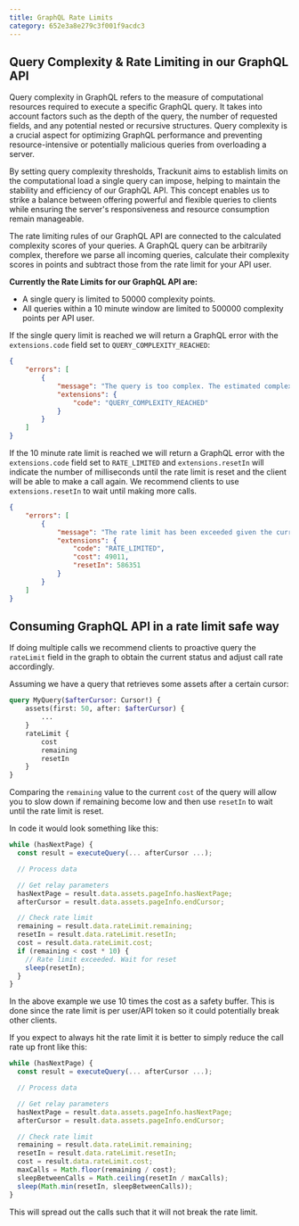 ```yaml
---
title: GraphQL Rate Limits
category: 652e3a8e279c3f001f9acdc3
---
```


## Query Complexity & Rate Limiting in our GraphQL API

Query complexity in GraphQL refers to the measure of computational resources required to execute a specific GraphQL query. It takes into account factors such as the depth of the query, the number of requested fields, and any potential nested or recursive structures. Query complexity is a crucial aspect for optimizing GraphQL performance and preventing resource-intensive or potentially malicious queries from overloading a server. 

By setting query complexity thresholds, Trackunit aims to establish limits on the computational load a single query can impose, helping to maintain the stability and efficiency of our GraphQL API. This concept enables us to strike a balance between offering powerful and flexible queries to clients while ensuring the server's responsiveness and resource consumption remain manageable.

The rate limiting rules of our GraphQL API are connected to the calculated complexity scores of your queries. A GraphQL query can be arbitrarily complex, therefore we parse all incoming queries, calculate their complexity scores in points and subtract those from the rate limit for your API user.

**Currently the Rate Limits for our GraphQL API are:**

- A single query is limited to 50000 complexity points.
- All queries within a 10 minute window are limited to 500000 complexity points per API user.

If the single query limit is reached we will return a GraphQL error with the `extensions.code` field set to `QUERY_COMPLEXITY_REACHED`:

```json
{
    "errors": [
        {
            "message": "The query is too complex. The estimated complexity of the query is 480011, which is greater than the maximum allowed complexity limit of 50000.",
            "extensions": {
                "code": "QUERY_COMPLEXITY_REACHED"
            }
        }
    ]
}
```

If the 10 minute rate limit is reached we will return a GraphQL error with the `extensions.code` field set to `RATE_LIMITED` and `extensions.resetIn` will indicate the number of milliseconds until the rate limit is reset and the client will be able to make a call again. We recommend clients to use `extensions.resetIn` to wait until making more calls.

```json
{
    "errors": [
        {
            "message": "The rate limit has been exceeded given the current estimated query complexity of 49011. Please wait 9 minutes, 46 seconds, 351 milliseconds before retrying.",
            "extensions": {
                "code": "RATE_LIMITED",
                "cost": 49011,
                "resetIn": 586351
            }
        }
    ]
}
```

## Consuming GraphQL API in a rate limit safe way

If doing multiple calls we recommend clients to proactive query the `rateLimit` field in the graph to obtain the current status and adjust call rate accordingly.

Assuming we have a query that retrieves some assets after a certain cursor:

```graphql
query MyQuery($afterCursor: Cursor!) { 
    assets(first: 50, after: $afterCursor) {
        ...
    }
    rateLimit {
        cost
        remaining
        resetIn
    }
}
```

Comparing the `remaining` value to the current `cost` of the query will allow you to slow down if remaining become low and then use `resetIn` to wait until the rate limit is reset.

In code it would look something like this:

```js
while (hasNextPage) {
  const result = executeQuery(... afterCursor ...);

  // Process data

  // Get relay parameters
  hasNextPage = result.data.assets.pageInfo.hasNextPage;
  afterCursor = result.data.assets.pageInfo.endCursor;

  // Check rate limit
  remaining = result.data.rateLimit.remaining;
  resetIn = result.data.rateLimit.resetIn;
  cost = result.data.rateLimit.cost;
  if (remaining < cost * 10) {
    // Rate limit exceeded. Wait for reset
    sleep(resetIn);
  }
}
```

In the above example we use 10 times the cost as a safety buffer. This is done since the rate limit is per user/API token so it could potentially break other clients.

If you expect to always hit the rate limit it is better to simply reduce the call rate up front like this:

```js
while (hasNextPage) {
  const result = executeQuery(... afterCursor ...);

  // Process data

  // Get relay parameters
  hasNextPage = result.data.assets.pageInfo.hasNextPage;
  afterCursor = result.data.assets.pageInfo.endCursor;

  // Check rate limit
  remaining = result.data.rateLimit.remaining;
  resetIn = result.data.rateLimit.resetIn;
  cost = result.data.rateLimit.cost;
  maxCalls = Math.floor(remaining / cost);
  sleepBetweenCalls = Math.ceiling(resetIn / maxCalls);
  sleep(Math.min(resetIn, sleepBetweenCalls));
}
```

This will spread out the calls such that it will not break the rate limit.

